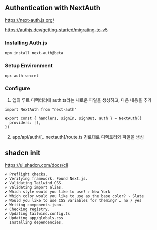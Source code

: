 ## Authentication with NextAuth

https://next-auth.js.org/

https://authjs.dev/getting-started/migrating-to-v5

### Installing Auth.js

```
npm install next-auth@beta
```

### Setup Environment

```
npx auth secret
```

### Configure

1. 앱의 루트 디렉터리에 auth.ts라는 새로운 파일을 생성하고, 다음 내용을 추가

```
import NextAuth from "next-auth"

export const { handlers, signIn, signOut, auth } = NextAuth({
  providers: [],
})
```

2. app/api/auth/[...nextauth]/route.ts 경로대로 디렉토리와 파일을 생성

## shadcn init

https://ui.shadcn.com/docs/cli

```
✔ Preflight checks.
✔ Verifying framework. Found Next.js.
✔ Validating Tailwind CSS.
✔ Validating import alias.
✔ Which style would you like to use? › New York
✔ Which color would you like to use as the base color? › Slate
✔ Would you like to use CSS variables for theming? … no / yes
✔ Writing components.json.
✔ Checking registry.
✔ Updating tailwind.config.ts
✔ Updating app/globals.css
  Installing dependencies.
```
